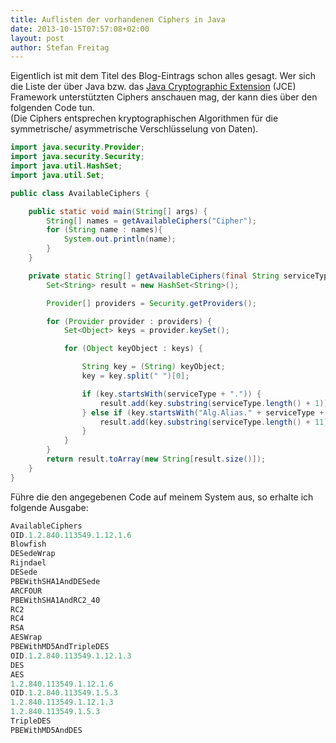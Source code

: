 ```yaml
---
title: Auflisten der vorhandenen Ciphers in Java
date: 2013-10-15T07:57:08+02:00
layout: post
author: Stefan Freitag
---
```

Eigentlich ist mit dem Titel des Blog-Eintrags schon alles gesagt. Wer sich die
Liste der über Java bzw. das [Java Cryptographic
Extension](http://de.wikipedia.org/wiki/Java_Cryptography_Extension) (JCE)
Framework unterstützten Ciphers anschauen mag, der kann dies über den folgenden
Code tun.  
(Die Ciphers entsprechen kryptographischen Algorithmen für die symmetrische/
asymmetrische Verschlüsselung von Daten).

```java
import java.security.Provider;
import java.security.Security;
import java.util.HashSet;
import java.util.Set;

public class AvailableCiphers {

    public static void main(String[] args) {
        String[] names = getAvailableCiphers("Cipher");
        for (String name : names){
            System.out.println(name);
        }
    }

    private static String[] getAvailableCiphers(final String serviceType) {
        Set<String> result = new HashSet<String>();

        Provider[] providers = Security.getProviders();

        for (Provider provider : providers) {
            Set<Object> keys = provider.keySet();

            for (Object keyObject : keys) {

                String key = (String) keyObject;
                key = key.split(" ")[0];

                if (key.startsWith(serviceType + ".")) {
                    result.add(key.substring(serviceType.length() + 1));
                } else if (key.startsWith("Alg.Alias." + serviceType + ".")) {
                    result.add(key.substring(serviceType.length() + 11));
                }
            }
        }
        return result.toArray(new String[result.size()]);
    }
}
```

Führe die den angegebenen Code auf meinem System aus, so erhalte ich folgende
Ausgabe:

```java
AvailableCiphers
OID.1.2.840.113549.1.12.1.6
Blowfish
DESedeWrap
Rijndael
DESede
PBEWithSHA1AndDESede
ARCFOUR
PBEWithSHA1AndRC2_40
RC2
RC4
RSA
AESWrap
PBEWithMD5AndTripleDES
OID.1.2.840.113549.1.12.1.3
DES
AES
1.2.840.113549.1.12.1.6
OID.1.2.840.113549.1.5.3
1.2.840.113549.1.12.1.3
1.2.840.113549.1.5.3
TripleDES
PBEWithMD5AndDES
```
